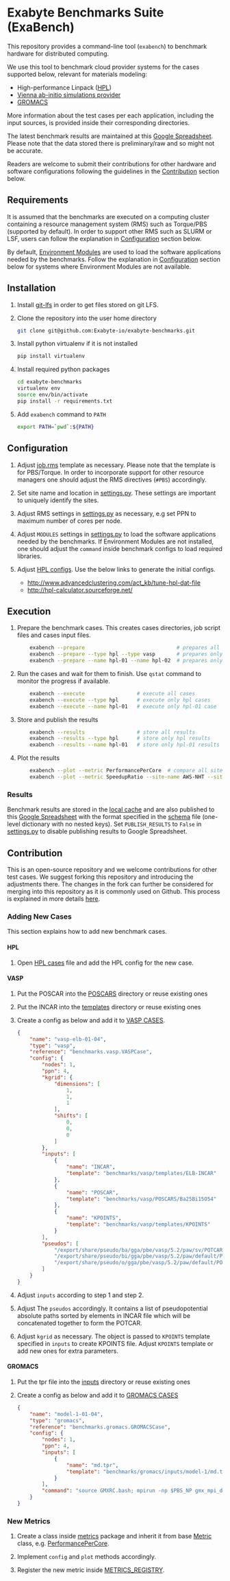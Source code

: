 # Exabyte Benchmarks Suite (ExaBench)

This repository provides a command-line tool (`exabench`) to benchmark hardware for distributed computing.

We use this tool to benchmark cloud provider systems for the cases supported below, relevant for materials modeling:

- High-performance Linpack ([HPL](http://www.netlib.org/benchmark/hpl/))
- [Vienna ab-initio simulations provider](https://www.vasp.at/)
- [GROMACS](http://www.gromacs.org/)

More information about the test cases per each application, including the input sources, is provided inside their corresponding directories.

The latest benchmark results are maintained at this [Google Spreadsheet](https://docs.google.com/spreadsheets/d/1oBHR8bp9q86MOxGYXcvUWHZa8KiC-uc_qX-UF1iqf-Y/edit). 
Please note that the data stored there is preliminary/raw and so might not be accurate.

Readers are welcome to submit their contributions for other hardware and software configurations following the guidelines in the [Contribution](#contribution) section below.

## Requirements

It is assumed that the benchmarks are executed on a computing cluster containing a resource management system (RMS) such as Torque/PBS (supported by default). In order to support other RMS such as SLURM or LSF, users can follow the explanation in [Configuration](#configuration) section below.

By default, [Environment Modules](http://modules.sourceforge.net/) are used to load the software applications needed by the benchmarks.
Follow the explanation in [Configuration](#configuration) section below for systems where Environment Modules are not available.

## Installation

1. Install [git-lfs](https://help.github.com/articles/installing-git-large-file-storage/) in order to get files stored on git LFS.

2. Clone the repository into the user home directory
    ```bash
    git clone git@github.com:Exabyte-io/exabyte-benchmarks.git
    ```

3. Install python virtualenv if it is not installed
    ```bash
    pip install virtualenv
    ```

4. Install required python packages

    ```bash
    cd exabyte-benchmarks
    virtualenv env
    source env/bin/activate
    pip install -r requirements.txt
    ```

5. Add `exabench` command to `PATH`

    ```bash
    export PATH=`pwd`:${PATH}
    ```

## Configuration

1. Adjust [job.rms](job.rms) template as necessary. Please note that the template is for PBS/Torque.
In order to incorporate support for other resource managers one should adjust the RMS directives (`#PBS`) accordingly.

2. Set site name and location in [settings.py](settings.py). These settings are important to uniquely identify the sites.

3. Adjust RMS settings in [settings.py](settings.py) as necessary, e.g set PPN to maximum number of cores per node.

4. Adjust `MODULES` settings in [settings.py](settings.py) to load the software applications needed by the benchmarks.
If Environment Modules are not installed, one should adjust the `command` inside benchmark configs to load required libraries.

5. Adjust [HPL configs](benchmarks/hpl/cases.json). Use the below links to generate the initial configs.
    - http://www.advancedclustering.com/act_kb/tune-hpl-dat-file
    - http://hpl-calculator.sourceforge.net/

## Execution

1. Prepare the benchmark cases. This creates cases directories, job script files and cases input files.
    ```bash
        exabench --prepare                              # prepares all cases
        exabench --prepare --type hpl --type vasp       # prepares only hpl and vasp cases
        exabench --prepare --name hpl-01 --name hpl-02  # prepares only hpl-{01,02} cases
    ```

2. Run the cases and wait for them to finish. Use `qstat` command to monitor the progress if available.
    ```bash
        exabench --execute                 # execute all cases
        exabench --execute --type hpl      # execute only hpl cases
        exabench --execute --name hpl-01   # execute only hpl-01 case
    ```

3. Store and publish the results
    ```bash
        exabench --results                 # store all results
        exabench --results --type hpl      # store only hpl results
        exabench --results --name hpl-01   # store only hpl-01 results
    ```

4. Plot the results
    ```bash
        exabench --plot --metric PerformancePerCore  # compare all sites
        exabench --plot --metric SpeedupRatio --site-name AWS-NHT --site-name AZURE-IB-H  # compare given sites
    ```

### Results

Benchmark results are stored in the [local cache](results/results.json) and are also published to this [Google Spreadsheet](https://docs.google.com/spreadsheets/d/1oBHR8bp9q86MOxGYXcvUWHZa8KiC-uc_qX-UF1iqf-Y/edit) with the format specified in the [schema](results/schema.json) file (one-level dictionary with no nested keys). 
Set `PUBLISH_RESULTS` to `False` in [settings.py](settings.py) to disable publishing results to Google Spreadsheet. 

## Contribution

This is an open-source repository and we welcome contributions for other test cases.
We suggest forking this repository and introducing the adjustments there.
The changes in the fork can further be considered for merging into this repository as it is commonly used on Github.
This process is explained in more details [here](https://gist.github.com/Chaser324/ce0505fbed06b947d962).

### Adding New Cases

This section explains how to add new benchmark cases.

#### HPL

1. Open [HPL cases](benchmarks/hpl/cases.json) file and add the HPL config for the new case.

#### VASP

1. Put the POSCAR into the [POSCARS](benchmarks/vasp/POSCARS) directory or reuse existing ones

2. Put the INCAR into the [templates](benchmarks/vasp/templates) directory or reuse existing ones

3. Create a config as below and add it to [VASP CASES](benchmarks/vasp/cases.py).

    ```json
    {
        "name": "vasp-elb-01-04",
        "type": "vasp",
        "reference": "benchmarks.vasp.VASPCase",
        "config": {
            "nodes": 1,
            "ppn": 4,
            "kgrid": {
                "dimensions": [
                    1,
                    1,
                    1
                ],
                "shifts": [
                    0,
                    0,
                    0
                ]
            },
            "inputs": [
                {
                    "name": "INCAR",
                    "template": "benchmarks/vasp/templates/ELB-INCAR"
                },
                {
                    "name": "POSCAR",
                    "template": "benchmarks/vasp/POSCARS/Ba25Bi15O54"
                },
                {
                    "name": "KPOINTS",
                    "template": "benchmarks/vasp/templates/KPOINTS"
                }
            ],
            "pseudos": [
                "/export/share/pseudo/ba/gga/pbe/vasp/5.2/paw/sv/POTCAR",
                "/export/share/pseudo/bi/gga/pbe/vasp/5.2/paw/default/POTCAR",
                "/export/share/pseudo/o/gga/pbe/vasp/5.2/paw/default/POTCAR"
            ]
        }
    }
    ```

4. Adjust `inputs` according to step 1 and step 2.

5. Adjust The `pseudos` accordingly. It contains a list of pseudopotential absolute paths sorted by elements in INCAR file which will be concatenated together to form the POTCAR.

6. Adjust `kgrid` as necessary. The object is passed to `KPOINTS` template specified in `inputs` to create KPOINTS file. Adjust `KPOINTS` template or add new ones for extra parameters.

#### GROMACS

1. Put the tpr file into the [inputs](benchmarks/gromacs/inputs) directory or reuse existing ones

2. Create a config as below and add it to [GROMACS CASES](benchmarks/gromacs/cases.py)

    ```json
    {
        "name": "model-1-01-04",
        "type": "gromacs",
        "reference": "benchmarks.gromacs.GROMACSCase",
        "config": {
            "nodes": 1,
            "ppn": 4,
            "inputs": [
                {
                    "name": "md.tpr",
                    "template": "benchmarks/gromacs/inputs/model-1/md.tpr"
                }
            ],
            "command": "source GMXRC.bash; mpirun -np $PBS_NP gmx_mpi_d mdrun -ntomp 1 -s md.tpr -deffnm md"
        }
    }
    ```

### New Metrics

1. Create a class inside [metrics](metrics) package and inherit it from base [Metric](metrics/__init__.py) class, e.g. [PerformancePerCore](metrics/performance_per_core.py).

2. Implement `config` and `plot` methods accordingly.

3. Register the new metric inside [METRICS_REGISTRY](settings.py).

